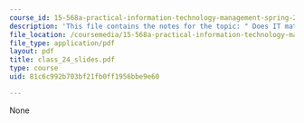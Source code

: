 ```yaml
---
course_id: 15-568a-practical-information-technology-management-spring-2005
description: 'This file contains the notes for the topic: " Does IT matter?"'
file_location: /coursemedia/15-568a-practical-information-technology-management-spring-2005/81c6c992b703bf21fb0ff1956bbe9e60_class_24_slides.pdf
file_type: application/pdf
layout: pdf
title: class_24_slides.pdf
type: course
uid: 81c6c992b703bf21fb0ff1956bbe9e60

---
```

None